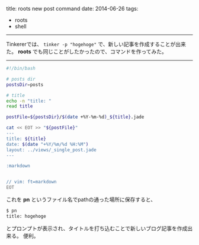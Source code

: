 title: roots new post command
date: 2014-06-26
tags:
  - roots
  - shell
---

Tinkererでは、 `tinker -p "hogehoge"` で、新しい記事を作成することが出来た。
**roots** でも同じことがしたかったので、コマンドを作ってみた。

---
```sh
#!/bin/bash

# posts dir
postsDir=posts

# title
echo -n "title: "
read title

postFile=${postsDir}/$(date +%Y-%m-%d)_${title}.jade

cat << EOT >> "${postFile}"
---
title: ${title}
date: $(date "+%Y/%m/%d %H:%M")
layout: ../views/_single_post.jade
---

:markdown


// vim: ft=markdown
EOT
```

これを **pn** というファイル名でpathの通った場所に保存すると、

```sh
$ pn
title: hogehoge
```

とプロンプトが表示され、タイトルを打ち込むことで新しいブログ記事を作成出来る。
便利。

